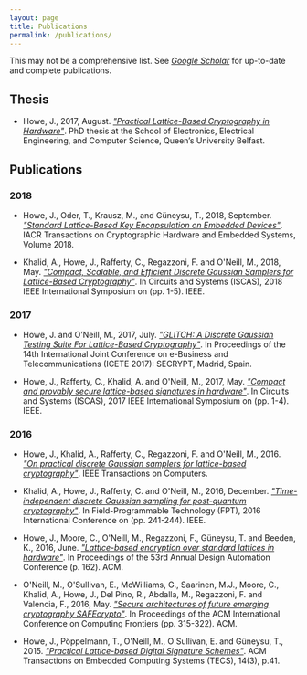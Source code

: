 ```yaml
---
layout: page
title: Publications
permalink: /publications/
---
```


This may not be a comprehensive list.
See [*Google Scholar*](https://scholar.google.co.uk/citations?user=LItUNn4AAAAJ&hl=en) for up-to-date and complete publications.

## Thesis
*	Howe, J., 2017, August. [*"Practical Lattice-Based Cryptography in Hardware"*](files/thesis.pdf). PhD thesis at the School of Electronics, Electrical Engineering, and Computer Science, Queen’s University Belfast.

## Publications

### 2018
*	Howe, J., Oder, T., Krausz, M., and Güneysu, T., 2018, September. [*"Standard Lattice-Based Key Encapsulation on Embedded Devices"*](https://eprint.iacr.org/2018/686). IACR Transactions on Cryptographic Hardware and Embedded Systems, Volume 2018.

*	Khalid, A., Howe, J., Rafferty, C., Regazzoni, F. and O'Neill, M., 2018, May. [*"Compact, Scalable, and Efficient Discrete Gaussian Samplers for Lattice-Based Cryptography"*](https://eprint.iacr.org/2018/265). In Circuits and Systems (ISCAS), 2018 IEEE International Symposium on (pp. 1-5). IEEE.

### 2017
*	Howe, J. and O’Neill, M., 2017, July. [*"GLITCH: A Discrete Gaussian Testing Suite For Lattice-Based Cryptography"*](https://eprint.iacr.org/2017/438). In Proceedings of the 14th International Joint Conference on e-Business and Telecommunications (ICETE 2017): SECRYPT, Madrid, Spain.

*	Howe, J., Rafferty, C., Khalid, A. and O'Neill, M., 2017, May. [*"Compact and provably secure lattice-based signatures in hardware"*](https://ieeexplore.ieee.org/abstract/document/8050566/). In Circuits and Systems (ISCAS), 2017 IEEE International Symposium on (pp. 1-4). IEEE.

### 2016
*	Howe, J., Khalid, A., Rafferty, C., Regazzoni, F. and O'Neill, M., 2016. [*"On practical discrete Gaussian samplers for lattice-based cryptography"*](https://ieeexplore.ieee.org/abstract/document/7792671/). IEEE Transactions on Computers.

*	Khalid, A., Howe, J., Rafferty, C. and O'Neill, M., 2016, December. [*"Time-independent discrete Gaussian sampling for post-quantum cryptography"*](https://ieeexplore.ieee.org/abstract/document/7929543/). In Field-Programmable Technology (FPT), 2016 International Conference on (pp. 241-244). IEEE.

*	Howe, J., Moore, C., O'Neill, M., Regazzoni, F., Güneysu, T. and Beeden, K., 2016, June. [*"Lattice-based encryption over standard lattices in hardware"*](https://dl.acm.org/citation.cfm?id=2898037). In Proceedings of the 53rd Annual Design Automation Conference (p. 162). ACM.

*	O'Neill, M., O'Sullivan, E., McWilliams, G., Saarinen, M.J., Moore, C., Khalid, A., Howe, J., Del Pino, R., Abdalla, M., Regazzoni, F. and Valencia, F., 2016, May. [*"Secure architectures of future emerging cryptography SAFEcrypto"*](https://dl.acm.org/citation.cfm?id=2907756). In Proceedings of the ACM International Conference on Computing Frontiers (pp. 315-322). ACM.

*	Howe, J., Pöppelmann, T., O'Neill, M., O'Sullivan, E. and Güneysu, T., 2015. [*"Practical Lattice-based Digital Signature Schemes"*](https://dl.acm.org/citation.cfm?id=2724713). ACM Transactions on Embedded Computing Systems (TECS), 14(3), p.41.

